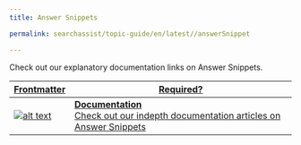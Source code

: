 ```yaml
---
title: Answer Snippets

permalink: searchassist/topic-guide/en/latest//answerSnippet

---
```

<!--#### Topic Guide
###### Orders & Invoices-->

  Check out our explanatory documentation links on Answer Snippets. 

<a class="doc-link" target="_blank" href="https://docs.kore.ai/searchassist/personalize-results/answer-snippets/">
 

| Frontmatter | Required? |
|-------------|-------------|
| ![alt text](images/SA_Documentation.svg "Title") | **Documentation**  <br /> Check out our indepth documentation articles on Answer Snippets | 


</a>
